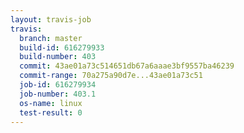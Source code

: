 ```yaml
---
layout: travis-job
travis:
  branch: master
  build-id: 616279933
  build-number: 403
  commit: 43ae01a73c514651db67a6aaae3bf9557ba46239
  commit-range: 70a275a90d7e...43ae01a73c51
  job-id: 616279934
  job-number: 403.1
  os-name: linux
  test-result: 0
---
```

